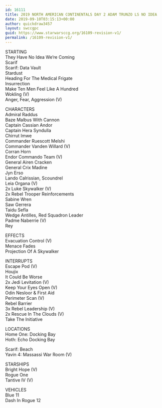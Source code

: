 ```yaml
---
id: 16111
title: 2019 NORTH AMERICAN CONTINENTALS DAY 2 ADAM TRUNZO LS NO IDEA
date: 2019-09-10T03:15:13+00:00
author: quickdraw3457
layout: swccgpc
guid: https://www.starwarsccg.org/16109-revision-v1/
permalink: /16109-revision-v1/
---
```

STARTING  
They Have No Idea We&#8217;re Coming  
Scarif  
Scarif: Data Vault  
Stardust  
Heading For The Medical Frigate  
Insurrection  
Make Ten Men Feel Like A Hundred  
Wokling (V)  
Anger, Fear, Aggression (V)

CHARACTERS  
Admiral Raddus  
Baze Malbus With Cannon  
Captain Cassian Andor  
Captain Hera Syndulla  
Chirrut Imwe  
Commander Ruescott Melshi  
Commander Vanden Willard (V)  
Corran Horn  
Endor Commando Team (V)  
General Airen Cracken  
General Crix Madine  
Jyn Erso  
Lando Calrissian, Scoundrel  
Leia Organa (V)  
2x Luke Skywalker (V)  
2x Rebel Trooper Reinforcements  
Sabine Wren  
Saw Gerrera  
Taidu Sefla  
Wedge Antilles, Red Squadron Leader  
Padme Naberrie (V)  
Rey

EFFECTS  
Evacuation Control (V)  
Menace Fades  
Projection Of A Skywalker

INTERRUPTS  
Escape Pod (V)  
Houjix  
It Could Be Worse  
2x Jedi Levitation (V)  
Keep Your Eyes Open (V)  
Odin Nesloor & First Aid  
Perimeter Scan (V)  
Rebel Barrier  
3x Rebel Leadership (V)  
2x Rescue In The Clouds (V)  
Take The Initiative

LOCATIONS  
Home One: Docking Bay  
Hoth: Echo Docking Bay

Scarif: Beach  
Yavin 4: Massassi War Room (V)

STARSHIPS  
Bright Hope (V)  
Rogue One  
Tantive IV (V)

VEHICLES  
Blue 11  
Dash In Rogue 12
